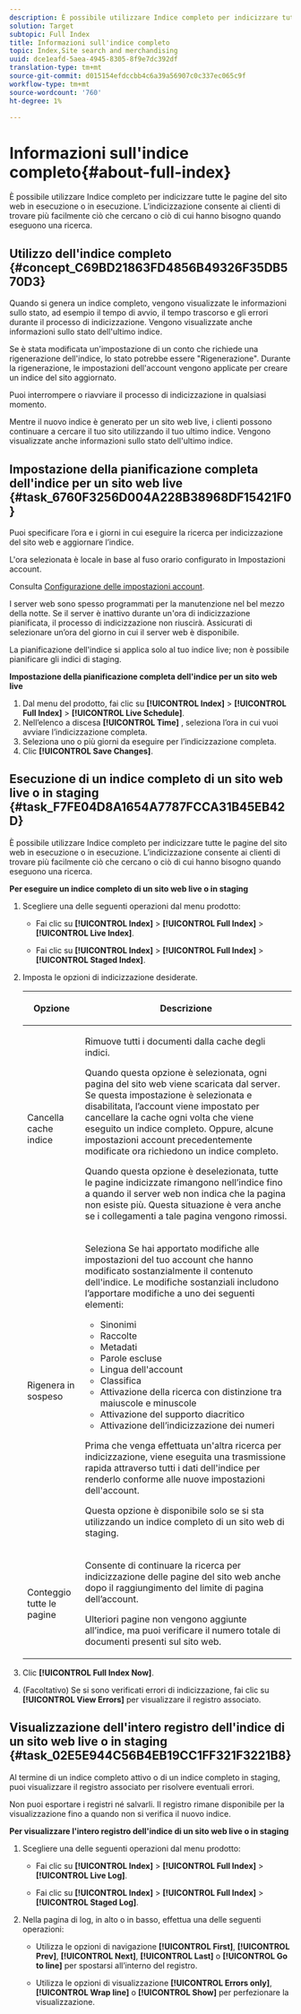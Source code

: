 ```yaml
---
description: È possibile utilizzare Indice completo per indicizzare tutte le pagine del sito web in esecuzione o in esecuzione. L’indicizzazione consente ai clienti di trovare più facilmente ciò che cercano o ciò di cui hanno bisogno quando eseguono una ricerca.
solution: Target
subtopic: Full Index
title: Informazioni sull'indice completo
topic: Index,Site search and merchandising
uuid: dce1eafd-5aea-4945-8305-8f9e7dc392df
translation-type: tm+mt
source-git-commit: d015154efdccbb4c6a39a56907c0c337ec065c9f
workflow-type: tm+mt
source-wordcount: '760'
ht-degree: 1%

---
```



# Informazioni sull&#39;indice completo{#about-full-index}

È possibile utilizzare Indice completo per indicizzare tutte le pagine del sito web in esecuzione o in esecuzione. L’indicizzazione consente ai clienti di trovare più facilmente ciò che cercano o ciò di cui hanno bisogno quando eseguono una ricerca.

## Utilizzo dell&#39;indice completo {#concept_C69BD21863FD4856B49326F35DB570D3}

Quando si genera un indice completo, vengono visualizzate le informazioni sullo stato, ad esempio il tempo di avvio, il tempo trascorso e gli errori durante il processo di indicizzazione. Vengono visualizzate anche informazioni sullo stato dell&#39;ultimo indice.

Se è stata modificata un&#39;impostazione di un conto che richiede una rigenerazione dell&#39;indice, lo stato potrebbe essere &quot;Rigenerazione&quot;. Durante la rigenerazione, le impostazioni dell&#39;account vengono applicate per creare un indice del sito aggiornato.

Puoi interrompere o riavviare il processo di indicizzazione in qualsiasi momento.

Mentre il nuovo indice è generato per un sito web live, i clienti possono continuare a cercare il tuo sito utilizzando il tuo ultimo indice. Vengono visualizzate anche informazioni sullo stato dell&#39;ultimo indice.

## Impostazione della pianificazione completa dell&#39;indice per un sito web live {#task_6760F3256D004A228B38968DF15421F0}

Puoi specificare l’ora e i giorni in cui eseguire la ricerca per indicizzazione del sito web e aggiornare l’indice.

L&#39;ora selezionata è locale in base al fuso orario configurato in Impostazioni account.

Consulta [Configurazione delle impostazioni account](../c-about-settings-menu/c-about-account-options-menu.md#task_80A38D0C8E4F453395BD67B81E4B45D9).

I server web sono spesso programmati per la manutenzione nel bel mezzo della notte. Se il server è inattivo durante un&#39;ora di indicizzazione pianificata, il processo di indicizzazione non riuscirà. Assicurati di selezionare un’ora del giorno in cui il server web è disponibile.

La pianificazione dell&#39;indice si applica solo al tuo indice live; non è possibile pianificare gli indici di staging.

**Impostazione della pianificazione completa dell&#39;indice per un sito web live**

1. Dal menu del prodotto, fai clic su **[!UICONTROL Index]** > **[!UICONTROL Full Index]** > **[!UICONTROL Live Schedule]**.
1. Nell’elenco a discesa **[!UICONTROL Time]** , seleziona l’ora in cui vuoi avviare l’indicizzazione completa.
1. Seleziona uno o più giorni da eseguire per l’indicizzazione completa.
1. Clic **[!UICONTROL Save Changes]**.

## Esecuzione di un indice completo di un sito web live o in staging {#task_F7FE04D8A1654A7787FCCA31B45EB42D}

È possibile utilizzare Indice completo per indicizzare tutte le pagine del sito web in esecuzione o in esecuzione. L’indicizzazione consente ai clienti di trovare più facilmente ciò che cercano o ciò di cui hanno bisogno quando eseguono una ricerca.

**Per eseguire un indice completo di un sito web live o in staging**

1. Scegliere una delle seguenti operazioni dal menu prodotto:

   * Fai clic su **[!UICONTROL Index]** > **[!UICONTROL Full Index]** > **[!UICONTROL Live Index]**.

   * Fai clic su **[!UICONTROL Index]** > **[!UICONTROL Full Index]** > **[!UICONTROL Staged Index]**.

1. Imposta le opzioni di indicizzazione desiderate.

   <table> 
    <thead> 
    <tr> 
    <th colname="col1" class="entry"> <p>Opzione </p> </th> 
    <th colname="col2" class="entry"> <p>Descrizione </p> </th> 
    </tr> 
    </thead>
    <tbody> 
    <tr> 
    <td colname="col1"> <p>Cancella cache indice </p> </td> 
    <td colname="col2"> <p>Rimuove tutti i documenti dalla cache degli indici. </p> <p>Quando questa opzione è selezionata, ogni pagina del sito web viene scaricata dal server. Se questa impostazione è selezionata e disabilitata, l’account viene impostato per cancellare la cache ogni volta che viene eseguito un indice completo. Oppure, alcune impostazioni account precedentemente modificate ora richiedono un indice completo. </p> <p>Quando questa opzione è deselezionata, tutte le pagine indicizzate rimangono nell’indice fino a quando il server web non indica che la pagina non esiste più. Questa situazione è vera anche se i collegamenti a tale pagina vengono rimossi. </p> </td> 
    </tr> 
    <tr> 
    <td colname="col1"> <p>Rigenera in sospeso </p> </td> 
    <td colname="col2"> <p>Seleziona Se hai apportato modifiche alle impostazioni del tuo account che hanno modificato sostanzialmente il contenuto dell'indice. Le modifiche sostanziali includono l’apportare modifiche a uno dei seguenti elementi: 
    <ul id="ul_4EB8FF692FEB47BBB9A64D61299380D1"> 
    <li id="li_7CF8D286512F4210BEA3DB9F0EFA097A">Sinonimi </li> 
    <li id="li_8178ABC342BB4365B3927E20433756E3">Raccolte </li> 
    <li id="li_57C8BD06BFA64AFAA2C9EF2CC59520EF">Metadati </li> 
    <li id="li_C4B6A7DA023B4A43991D03EC592170C9">Parole escluse </li> 
    <li id="li_9E0AD4B6DDC24A5A8FB5C2C1CCD5348A">Lingua dell'account </li> 
    <li id="li_338F107547DF48AAA0EF90F4AD8664A5">Classifica </li> 
    <li id="li_7F49B86D94974E79AAD381A64A1400F2">Attivazione della ricerca con distinzione tra maiuscole e minuscole </li> 
    <li id="li_E8FE6EE240A840AC826ADF4294AAC6F6">Attivazione del supporto diacritico </li> 
    <li id="li_51763D482DCB4ED0972966F492B8C0F2">Attivazione dell’indicizzazione dei numeri </li> 
    </ul> </p> <p>Prima che venga effettuata un'altra ricerca per indicizzazione, viene eseguita una trasmissione rapida attraverso tutti i dati dell'indice per renderlo conforme alle nuove impostazioni dell'account. </p> <p>Questa opzione è disponibile solo se si sta utilizzando un indice completo di un sito web di staging. </p> </td> 
    </tr> 
    <tr> 
    <td colname="col1"> <p>Conteggio tutte le pagine </p> </td> 
    <td colname="col2"> <p>Consente di continuare la ricerca per indicizzazione delle pagine del sito web anche dopo il raggiungimento del limite di pagina dell’account. </p> <p>Ulteriori pagine non vengono aggiunte all’indice, ma puoi verificare il numero totale di documenti presenti sul sito web. </p> </td> 
    </tr> 
    </tbody> 
    </table>

1. Clic **[!UICONTROL Full Index Now]**.
1. (Facoltativo) Se si sono verificati errori di indicizzazione, fai clic su **[!UICONTROL View Errors]** per visualizzare il registro associato.

## Visualizzazione dell&#39;intero registro dell&#39;indice di un sito web live o in staging {#task_02E5E944C56B4EB19CC1FF321F3221B8}

Al termine di un indice completo attivo o di un indice completo in staging, puoi visualizzare il registro associato per risolvere eventuali errori.

Non puoi esportare i registri né salvarli. Il registro rimane disponibile per la visualizzazione fino a quando non si verifica il nuovo indice.

**Per visualizzare l&#39;intero registro dell&#39;indice di un sito web live o in staging**

1. Scegliere una delle seguenti operazioni dal menu prodotto:

   * Fai clic su **[!UICONTROL Index]** > **[!UICONTROL Full Index]** > **[!UICONTROL Live Log]**.

   * Fai clic su **[!UICONTROL Index]** > **[!UICONTROL Full Index]** > **[!UICONTROL Staged Log]**.

1. Nella pagina di log, in alto o in basso, effettua una delle seguenti operazioni:

   * Utilizza le opzioni di navigazione **[!UICONTROL First]**, **[!UICONTROL Prev]**, **[!UICONTROL Next]**, **[!UICONTROL Last]** o **[!UICONTROL Go to line]** per spostarsi all’interno del registro.

   * Utilizza le opzioni di visualizzazione **[!UICONTROL Errors only]**, **[!UICONTROL Wrap line]** o **[!UICONTROL Show]** per perfezionare la visualizzazione.

